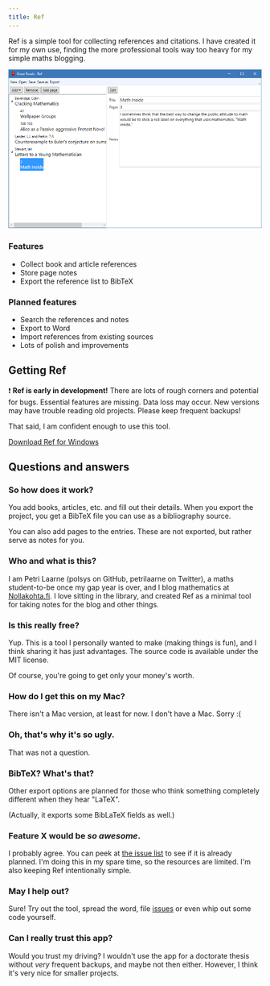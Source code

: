```yaml
---
title: Ref
---
```


Ref is a simple tool for collecting references and citations. I have created it for my own use, finding the more professional tools way too heavy for my simple maths blogging.

![Ref screenshot](index_screenshot.png "Screenshot of Ref")

### Features
* Collect book and article references
* Store page notes
* Export the reference list to BibTeX

### Planned features
* Search the references and notes
* Export to Word
* Import references from existing sources
* Lots of polish and improvements

## Getting Ref
:heavy_exclamation_mark: **Ref is early in development!** There are lots of rough corners and potential for bugs. Essential features are missing. Data loss may occur. New versions may have trouble reading old projects. Please keep frequent backups!

That said, I am confident enough to use this tool.

<a class="btn" href="https://github.com/polsys/Ref/releases">Download Ref for Windows</a>

## Questions and answers

### So how does it work?
You add books, articles, etc. and fill out their details. When you export the project, you get a BibTeX file you can use as a bibliography source.

You can also add pages to the entries. These are not exported, but rather serve as notes for you.

### Who and what is this?
I am Petri Laarne (polsys on GitHub, petrilaarne on Twitter), a maths student-to-be once my gap year is over, and I blog mathematics at [Nollakohta.fi](http://www.nollakohta.fi). I love sitting in the library, and created Ref as a minimal tool for taking notes for the blog and other things.

### Is this really free?
Yup. This is a tool I personally wanted to make (making things is fun), and I think sharing it has just advantages. The source code is available under the MIT license.

Of course, you're going to get only your money's worth.

### How do I get this on my Mac?
There isn't a Mac version, at least for now. I don't have a Mac. Sorry :(

### Oh, that's why it's so ugly.
That was not a question.

### BibTeX? What's that?
Other export options are planned for those who think something completely different when they hear "LaTeX".

(Actually, it exports some BibLaTeX fields as well.)

### Feature X would be *so awesome*.
I probably agree. You can peek at [the issue list](https://github.com/polsys/Ref/issues) to see if it is already planned. I'm doing this in my spare time, so the resources are limited. I'm also keeping Ref intentionally simple.

### May I help out?
Sure! Try out the tool, spread the word, file [issues](https://github.com/polsys/Ref/issues) or even whip out some code yourself.

### Can I really trust this app?
Would you trust my driving? I wouldn't use the app for a doctorate thesis without *very* frequent backups, and maybe not then either. However, I think it's very nice for smaller projects.
